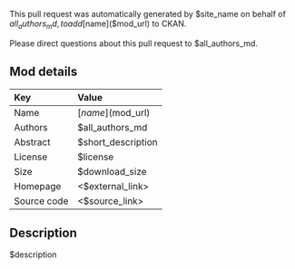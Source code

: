 This pull request was automatically generated by $site_name on behalf of $all_authors_md, to add [$name]($mod_url) to CKAN.

Please direct questions about this pull request to $all_authors_md.

## Mod details

Key         | Value
:---------- | :---------------------
Name        | [$name]($mod_url)
Authors     | $all_authors_md
Abstract    | $short_description
License     | $license
Size        | $download_size
Homepage    | <$external_link>
Source code | <$source_link>

## Description

$description
